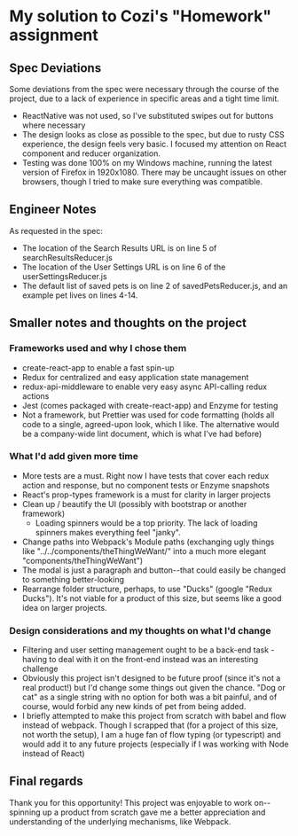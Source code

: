 # My solution to Cozi's "Homework" assignment

## Spec Deviations

Some deviations from the spec were necessary through the course of the project, due to a lack of experience in specific areas and a tight time limit.
- ReactNative was not used, so I've substituted swipes out for buttons where necessary
- The design looks as close as possible to the spec, but due to rusty CSS experience, the design feels very basic. I focused my attention on React component and reducer organization.
- Testing was done 100% on my Windows machine, running the latest version of Firefox in 1920x1080. There may be uncaught issues on other browsers, though I tried to make sure everything was compatible.

## Engineer Notes

As requested in the spec:
- The location of the Search Results URL is on line 5 of searchResultsReducer.js
- The location of the User Settings URL is on line 6 of the userSettingsReducer.js
- The default list of saved pets is on line 2 of savedPetsReducer.js, and an example pet lives on lines 4-14.

## Smaller notes and thoughts on the project

### Frameworks used and why I chose them

- create-react-app to enable a fast spin-up
- Redux for centralized and easy application state management
- redux-api-middleware to enable very easy async API-calling redux actions
- Jest (comes packaged with create-react-app) and Enzyme for testing
- Not a framework, but Prettier was used for code formatting (holds all code to a single, agreed-upon look, which I like. The alternative would be a company-wide lint document, which is what I've had before)

### What I'd add given more time

- More tests are a must. Right now I have tests that cover each redux action and response, but no component tests or Enzyme snapshots
- React's prop-types framework is a must for clarity in larger projects
- Clean up / beautify the UI (possibly with bootstrap or another framework)
  - Loading spinners would be a top priority. The lack of loading spinners makes everything feel "janky".
- Change paths into Webpack's Module paths (exchanging ugly things like "../../components/theThingWeWant/" into a much more elegant "components/theThingWeWant")
- The modal is just a paragraph and button--that could easily be changed to something better-looking
- Rearrange folder structure, perhaps, to use "Ducks" (google "Redux Ducks"). It's not viable for a product of this size, but seems like a good idea on larger projects.

### Design considerations and my thoughts on what I'd change

- Filtering and user setting management ought to be a back-end task - having to deal with it on the front-end instead was an interesting challenge
- Obviously this project isn't designed to be future proof (since it's not a real product!) but I'd change some things out given the chance. "Dog or cat" as a single string with no option for both was a bit painful, and of course, would forbid any new kinds of pet from being added.
- I briefly attempted to make this project from scratch with babel and flow instead of webpack. Though I scrapped that (for a project of this size, not worth the setup), I am a huge fan of flow typing (or typescript) and would add it to any future projects (especially if I was working with Node instead of React)

## Final regards

Thank you for this opportunity! This project was enjoyable to work on--spinning up a product from scratch gave me a better appreciation and understanding of the underlying mechanisms, like Webpack.
